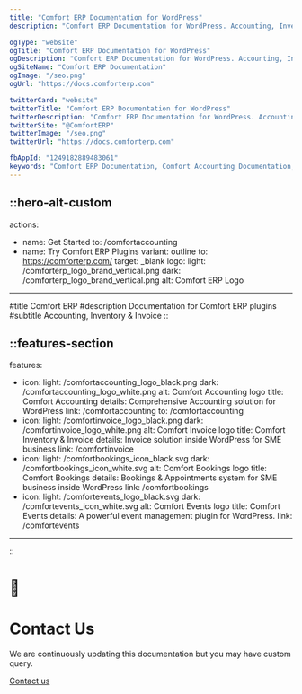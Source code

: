 ```yaml
---
title: "Comfort ERP Documentation for WordPress"
description: "Comfort ERP Documentation for WordPress. Accounting, Inventory & Invoice and much more modules of erp."

ogType: "website"
ogTitle: "Comfort ERP Documentation for WordPress"
ogDescription: "Comfort ERP Documentation for WordPress. Accounting, Inventory & Invoice and much more modules of erp."
ogSiteName: "Comfort ERP Documentation"
ogImage: "/seo.png"
ogUrl: "https://docs.comforterp.com"

twitterCard: "website"
twitterTitle: "Comfort ERP Documentation for WordPress"
twitterDescription: "Comfort ERP Documentation for WordPress. Accounting, Inventory & Invoice and much more modules of erp."
twitterSite: "@ComfortERP"
twitterImage: "/seo.png"
twitterUrl: "https://docs.comforterp.com"

fbAppId: "1249182889483061"
keywords: "Comfort ERP Documentation, Comfort Accounting Documentation, Comfort Inventory & Invoice Documentation, WordPress ERP, ERP solution"
---
```


::hero-alt-custom
---
actions:
  - name: Get Started
    to: /comfortaccounting
  - name: Try Comfort ERP Plugins
    variant: outline
    to: https://comforterp.com/
    target: _blank
logo:
    light: /comforterp_logo_brand_vertical.png
    dark: /comforterp_logo_brand_vertical.png
    alt: Comfort ERP Logo
---

#title
Comfort ERP
#description
Documentation for Comfort ERP plugins
#subtitle
Accounting, Inventory & Invoice
::

::features-section
---
features:
- icon:
    light: /comfortaccounting_logo_black.png
    dark: /comfortaccounting_logo_white.png
    alt: Comfort Accounting logo
  title: Comfort Accounting
  details: Comprehensive Accounting solution for WordPress
  link: /comfortaccounting
  to: /comfortaccounting
- icon:
    light: /comfortinvoice_logo_black.png
    dark: /comfortinvoice_logo_white.png
    alt: Comfort Invoice logo
  title: Comfort Inventory & Invoice
  details: Invoice solution inside WordPress for SME business
  link: /comfortinvoice
- icon:
    light: /comfortbookings_icon_black.svg
    dark: /comfortbookings_icon_white.svg
    alt: Comfort Bookings logo
  title: Comfort Bookings
  details: Bookings & Appointments system for SME business inside WordPress
  link: /comfortbookings
- icon:
    light: /comfortevents_logo_black.svg
    dark: /comfortevents_icon_white.svg
    alt: Comfort Events logo
  title: Comfort Events
  details: A powerful event management plugin for WordPress.
  link: /comfortevents
---
::

<!-- Custom home layout -->
<div class="custom-layout custom-layout-1">
  <h1>🏀</h1>
  <h1>Contact Us</h1>
  <p>We are continuously updating this documentation but you may have custom query.</p>
  <a href="https://comforterp.com/contact-us" target="_blank" class="btn">Contact us</a>
</div>
